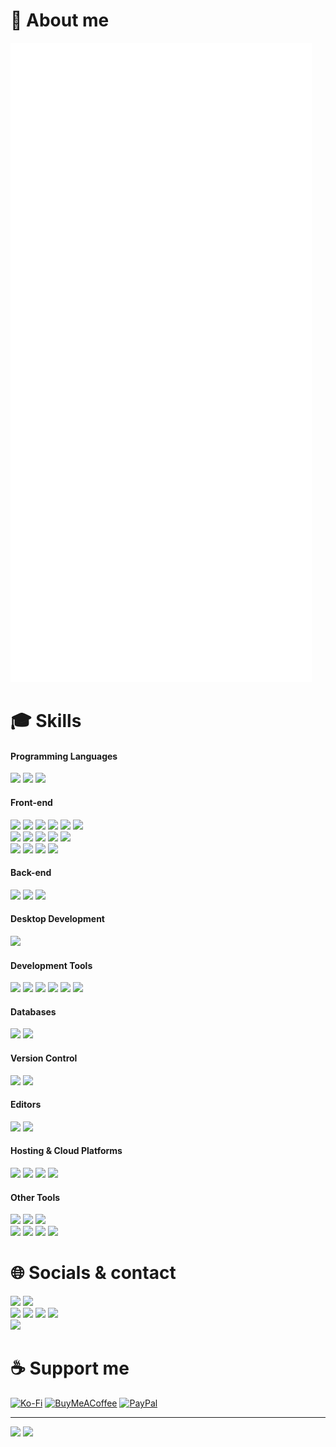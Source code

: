 # 📰 About me

<a href="https://github.com/lowlighter/metrics">
  <img src="./github-metrics.svg" alt="Metrics" />
</a>

# 🎓 Skills

#### Programming Languages

<p>
  <img src="https://img.shields.io/badge/JavaScript-282c34?logo=javascript" height="25">
  <img src="https://img.shields.io/badge/TypeScript-282c34?logo=typescript&logoColor=367fcf" height="25">
  <img src="https://img.shields.io/badge/Python-282c34?logo=python" height="25">
  <!-- <img src="https://img.shields.io/badge/PHP-282c34?logo=php" height="25"> -->
  <!-- <img src="https://img.shields.io/badge/Go-282c34?logo=go" height="25">
  <img src="https://img.shields.io/badge/C-282c34?logo=c" height="25"> -->
</p>

<!-- <img src="https://skillicons.dev/icons?i=js,ts,py,php,c,go&perline=14" width="212"> -->

#### Front-end

<p>
  <img src="https://img.shields.io/badge/HTML-282c34?logo=html5" height="25">
  <img src="https://img.shields.io/badge/CSS-282c34?logo=css3&logoColor=0396de" height="25">
  <img src="https://img.shields.io/badge/React-282c34?logo=react" height="25">
  <img src="https://img.shields.io/badge/Zustand-282c34?logo=zustand" height="25">
  <img src="https://img.shields.io/badge/Redux-282c34?logo=redux&logoColor=764abc" height="25">
  <img src="https://img.shields.io/badge/Vue-282c34?logo=vue.js" height="25">
  <br>
  <img src="https://img.shields.io/badge/Sass-282c34?logo=sass" height="25">
  <img src="https://img.shields.io/badge/TailwindCSS-282c34?logo=tailwindcss" height="25">
  <img src="https://img.shields.io/badge/Antd-282c34?logo=antdesign&logoColor=0170fe" height="25">
  <img src="https://img.shields.io/badge/Bootstrap-282c34?logo=bootstrap" height="25">
  <img src="https://img.shields.io/badge/JQuery-282c34?logo=jquery&logoColor=1163a4" height="25">
  <br>
  <img src="https://img.shields.io/badge/ThreeJS-282c34?logo=three.js" height="25">
  <img src="https://img.shields.io/badge/SVG-282c34?logo=svg" height="25">
  <img src="https://img.shields.io/badge/Pug-282c34?logo=pug" height="25">
  <img src="https://img.shields.io/badge/YAML-282c34?logo=yaml&logoColor=cb171e" height="25">
</p>

<!-- <img src="https://skillicons.dev/icons?i=html,css,react,redux,vue,tailwind,bootstrap,jquery,threejs,svg,sass,pug&perline=14" width="428"> -->

#### Back-end

<p>
  <img src="https://img.shields.io/badge/NodeJS-282c34?logo=node.js" height="25">
  <img src="https://img.shields.io/badge/Express-282c34?logo=express" height="25">
  <img src="https://img.shields.io/badge/Serverless-282c34?logo=serverless" height="25">
</p>

<!-- <img src="https://skillicons.dev/icons?i=nodejs,vite,electron,express&perline=14" width="140"> -->

#### Desktop Development

<p>
  <img src="https://img.shields.io/badge/Electron-282c34?logo=electron" height="25">
</p>

#### Development Tools

<p>
  <img src="https://img.shields.io/badge/Npm-282c34?logo=npm" height="25">
  <img src="https://img.shields.io/badge/Pnpm-282c34?logo=pnpm" height="25">
  <img src="https://img.shields.io/badge/Bun-282c34?logo=bun" height="25">
  <img src="https://img.shields.io/badge/Vite-282c34?logo=vite" height="25">
  <img src="https://img.shields.io/badge/Vitest-282c34?logo=vitest" height="25">
  <img src="https://img.shields.io/badge/Prettier-282c34?logo=prettier" height="25">
</p>

#### Databases

<p>
  <img src="https://img.shields.io/badge/MySQL-282c34?logo=mysql" height="25">
  <img src="https://img.shields.io/badge/GraphQL-282c34?logo=graphql&logoColor=de33a6" height="25">
</p>

<!-- <img src="https://skillicons.dev/icons?i=mysql,gql,gcp&perline=14" width="104"> -->

#### Version Control

<p>
  <img src="https://img.shields.io/badge/Git-282c34?logo=git" height="25">
  <img src="https://img.shields.io/badge/GitHub-282c34?logo=github" height="25">
</p>

#### Editors

<p>
  <img src="https://img.shields.io/badge/VS Code-282c34?logo=visual-studio-code&logoColor=0078d7" height="25">
  <img src="https://img.shields.io/badge/Sublime Text-282c34?logo=sublime-text" height="25">
</p>

#### Hosting & Cloud Platforms

<p>
  <img src="https://img.shields.io/badge/Vercel-282c34?logo=vercel" height="25">
  <img src="https://img.shields.io/badge/Netlify-282c34?logo=netlify" height="25">
  <img src="https://img.shields.io/badge/Heroku-282c34?logo=heroku&logoColor=6762a6" height="25">
  <img src="https://img.shields.io/badge/Google Cloud-282c34?logo=google-cloud" height="25">
</p>

#### Other Tools

<p>
  <img src="https://img.shields.io/badge/Markdown-282c34?logo=markdown" height="25">
  <img src="https://img.shields.io/badge/Powershell-282c34?logo=powershell" height="25">
  <img src="https://img.shields.io/badge/Stack Overflow-282c34?logo=stackoverflow" height="25">
  <br>
  <img src="https://img.shields.io/badge/Photoshop-282c34?logo=adobe-photoshop" height="25">
  <img src="https://img.shields.io/badge/Figma-282c34?logo=figma" height="25">
  <img src="https://img.shields.io/badge/Imgur-282c34?logo=imgur" height="25">
  <img src="https://img.shields.io/badge/Microsoft Edge-282c34?logo=microsoft-edge&logoColor=0078d7" height="25">
</p>

<!-- <img src="https://skillicons.dev/icons?i=git,github,npm,pnpm,vitest,vscode,sublime,powershell,md,regex,vercel,codepen,ps,figma,stackoverflow,windows&perline=14" width="500"> -->

# 🌐 Socials & contact

[<img src="https://img.shields.io/badge/CodePen-3e3f46.svg?logo=codepen" height="25">](https://codepen.io/tientq64)
[<img src="https://img.shields.io/badge/GreasyFork-891818.svg?logo=greasyfork" height="25">](https://greasyfork.org/users/1306283-tientq64)\
[<img src="https://img.shields.io/badge/Facebook-0866ff.svg?logo=facebook" height="25">](https://fb.com/tientq64)
[<img src="https://img.shields.io/badge/YouTube-c4302b.svg?logo=youtube" height="25">](https://youtube.com/@mien-ai-music)
[<img src="https://img.shields.io/badge/Wikipedia-ddd.svg?logo=wikipedia&logoColor=000" height="25">](https://vi.wikipedia.org/wiki/Th%C3%A0nh_vi%C3%AAn:Tientq64)
[<img src="https://img.shields.io/badge/Tetr.io-cf40aa.svg?logo=tetr" height="25">](https://ch.tetr.io/u/tiencoffee)\
[<img src="https://img.shields.io/badge/Gmail-ece9e9.svg?logo=gmail" height="25">](mailto:tientq64@gmail.com)

# ☕ Support me

[![Ko-Fi](https://img.shields.io/badge/Ko--fi-F16061?style=for-the-badge&logo=ko-fi&logoColor=white)](https://ko-fi.com/tientq64)
[![BuyMeACoffee](https://img.shields.io/badge/Buy%20Me%20a%20Coffee-ffdd00?style=for-the-badge&logo=buy-me-a-coffee&logoColor=black)](https://buymeacoffee.com/tientq64)
[![PayPal](https://img.shields.io/badge/PayPal-00457C?style=for-the-badge&logo=paypal&logoColor=white)](https://paypal.me/tientq64)

---

[<img src="https://github.com/tientq64/tientq64/actions/workflows/metrics.yml/badge.svg" height="22">](https://github.com/tientq64/tientq64/actions/workflows/metrics.yml)
[<img src="https://visitcount.itsvg.in/api?id=tientq64&icon=5&color=6">](https://visitcount.itsvg.in)
